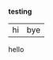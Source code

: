 <b>testing</b>

<table>
 <tr>
 <td>hi</td>
 <td>bye</td>
 </tr>
</table>

<script>
  alert(0);
</script>

hello
